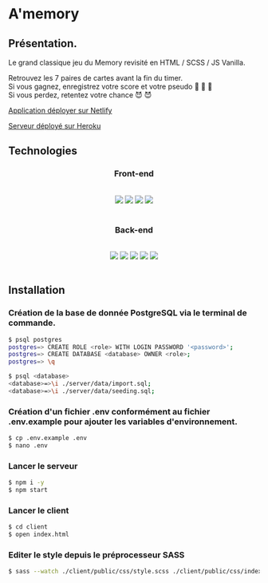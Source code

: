 # A'memory

## Présentation. 

Le grand classique jeu du Memory revisité en HTML / SCSS / JS Vanilla.  
  
Retrouvez les 7 paires de cartes avant la fin du timer.  
Si vous gagnez, enregistrez votre score et votre pseudo :goat: :goat: :goat:  
Si vous perdez, retentez votre chance :smiling_imp: :smiling_imp: 

[Application déployer sur Netlify](https://amemory.netlify.app) 

[Serveur déployé sur Heroku](https://amaury-memory-back.herokuapp.com/)

## Technologies
<h3 align="center">
 Front-end
</h3>
<div align="center">
<br>
        <img src="https://img.shields.io/badge/HTML-20232A?style=for-the-badge&logo=html&logoColor=61DAFB" />
        <img src="https://img.shields.io/badge/JS-593D88?style=for-the-badge&logo=JS&logoColor=white" />
        <img src="https://img.shields.io/badge/Sass-CC6699?style=for-the-badge&logo=sass&logoColor=white" />
        <img src="https://img.shields.io/badge/Netlify-00C7B7?style=for-the-badge&logo=netlify&logoColor=white" />

</div>
<br>
<h3 align="center">
 Back-end
</h3>
<div align="center">
<br>
        <img src="https://img.shields.io/badge/Node.js-339933?style=for-the-badge&logo=nodedotjs&logoColor=white" />
        <img src="https://img.shields.io/badge/Sequelize-52B0E7?style=for-the-badge&logo=sequelize&logoColor=white" />
        <img src="https://img.shields.io/badge/Express-F8F8FF?style=for-the-badge&logo=express&logoColor=61DAFB" />
        <img src="https://img.shields.io/badge/PostgreSQL-316192?style=for-the-badge&logo=postgresql&logoColor=white" />
        <img src="https://img.shields.io/badge/Heroku-430098?style=for-the-badge&logo=heroku&logoColor=white" />
</div>
<br>

## Installation
 ### Création de la base de donnée PostgreSQL via le terminal de commande. 
```bash
$ psql postgres
postgres=> CREATE ROLE <role> WITH LOGIN PASSWORD '<password>';
postgres=> CREATE DATABASE <database> OWNER <role>;
postgres=> \q

$ psql <database>
<database>=>\i ./server/data/import.sql;
<database>=>\i ./server/data/seeding.sql;
```
### Création d'un fichier .env conformément au fichier .env.example pour ajouter les variables d'environnement.   
```bash
$ cp .env.example .env
$ nano .env
```
### Lancer le serveur
```bash
$ npm i -y
$ npm start
```
### Lancer le client
```bash
$ cd client
$ open index.html
```
### Editer le style depuis le préprocesseur SASS
```bash
$ sass --watch ./client/public/css/style.scss ./client/public/css/index.css
```
